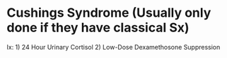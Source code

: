 # Cushings Syndrome (Usually only done if they have classical Sx)

Ix: 1) 24 Hour Urinary Cortisol             2) Low-Dose Dexamethosone Suppression